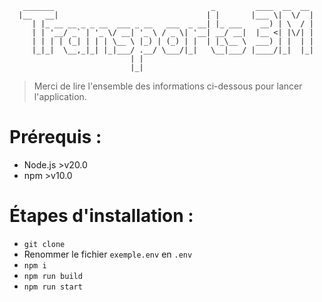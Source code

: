 ```
   _______                                   _         ____  __  __ 
  |__   __|                                 | |       |___ \|  \/  |
     | |_ __ __ _ _ __  ___ _ __   ___  _ __| |_ ___    __) | \  / |
     | | '__/ _` | '_ \/ __| '_ \ / _ \| '__| __/ __|  |__ <| |\/| |
     | | | | (_| | | | \__ \ |_) | (_) | |  | |_\__ \  ___) | |  | |
     |_|_|  \__,_|_| |_|___/ .__/ \___/|_|   \__|___/ |____/|_|  |_|
                           | |                                      
                           |_|   
```

> Merci de lire l'ensemble des informations ci-dessous pour lancer l'application.

# Prérequis :
- Node.js >v20.0
- npm >v10.0

# Étapes d'installation :
- `git clone`
- Renommer le fichier `exemple.env` en `.env`
- `npm i`
- `npm run build`
- `npm run start`                  
